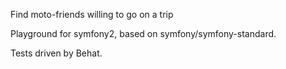 Find moto-friends willing to go on a trip

Playground for symfony2, based on symfony/symfony-standard.

Tests driven by Behat.


